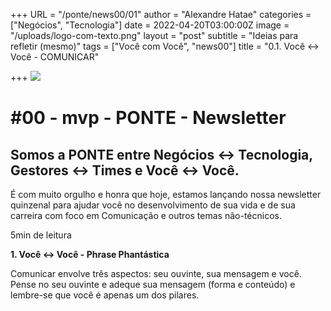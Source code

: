 +++
URL = "/ponte/news00/01"
author = "Alexandre Hatae"
categories = ["Negócios", "Tecnologia"]
date = 2022-04-20T03:00:00Z
image = "/uploads/logo-com-texto.png"
layout = "post"
subtitle = "Ideias para refletir (mesmo)"
tags = ["Você com Você", "news00"]
title = "0.1. Você <-> Você - COMUNICAR"

+++
![](/uploads/logo-com-texto.png)

# #00 - mvp - PONTE - Newsletter

## Somos a PONTE entre Negócios ↔ Tecnologia, Gestores ↔ Times e Você ↔ Você.

É com muito orgulho e honra que hoje, estamos lançando nossa newsletter quinzenal para ajudar você no desenvolvimento de sua vida e de sua carreira com foco em Comunicação e outros temas não-técnicos.

5min de leitura

**1. Você <-> Você - Phrase Phantástica**

Comunicar envolve três aspectos: seu ouvinte, sua mensagem e você. Pense no seu ouvinte e adeque sua mensagem (forma e conteúdo) e lembre-se que você é apenas um dos pilares.